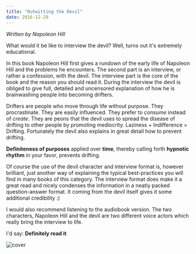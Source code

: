 ```yaml
---
title: "Outwitting the Devil"
date: 2016-12-29
---
```


*Written by Napoleon Hill*

What would it be like to interview the devil? Well, turns out it's extremely educational. 

In this book Napoleon Hill first gives a rundown of the early life of Napoleon Hill and the problems he encounters. The second part is an interview, or rather a confession, with the devil. The interview part is the core of the book and the reason you should read it. During the interview the devil is obliged to give full, detailed and uncensored explanation of how he is brainwashing people into becoming drifters.

Drifters are people who move through life without purpose. They procrastinate. They are easily influenced. They prefer to *consume* instead of *create*. They are peons that the devil uses to spread the disease of drifting to other people by promoting mediocrity. Laziness + Indifference = Drifting. Fortunately the devil also explains in great detail how to prevent drifting.

**Definiteness of purposes** applied over **time**, thereby calling forth **hypnotic rhythm** in your favor, prevents drifting.

Of course the use of the devil character and interview format is, however brilliant, just another way of explaining the typical best-practices you will find in many books of this category. The interview format does make it a great read and nicely condenses the information in a neatly packed question-answer format. It coming from the devil itself gives it some additional credibility :) 

I would also recommend listening to the audiobook version. The two characters, Napoleon Hill and the devil are two different voice actors which really bring the interview to life. 

I'd say: **Definitely read it**

![cover](/img/book_reviews/outwitting_the_devil.jpeg)